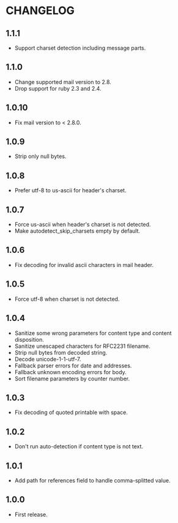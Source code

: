 # CHANGELOG

## 1.1.1

* Support charset detection including message parts.

## 1.1.0

* Change supported mail version to 2.8.
* Drop support for ruby 2.3 and 2.4.

## 1.0.10

* Fix mail version to < 2.8.0.

## 1.0.9

* Strip only null bytes.

## 1.0.8

* Prefer utf-8 to us-ascii for header's charset.

## 1.0.7

* Force us-ascii when header's charset is not detected.
* Make autodetect_skip_charsets empty by default.

## 1.0.6

* Fix decoding for invalid ascii characters in mail header.

## 1.0.5

* Force utf-8 when charset is not detected.

## 1.0.4

* Sanitize some wrong parameters for content type and content disposition.
* Sanitize unescaped characters for RFC2231 filename.
* Strip null bytes from decoded string.
* Decode unicode-1-1-utf-7.
* Fallback parser errors for date and addresses.
* Fallback unknown encoding errors for body.
* Sort filename parameters by counter number.

## 1.0.3

* Fix decoding of quoted printable with space.

## 1.0.2

* Don't run auto-detection if content type is not text.

## 1.0.1

* Add path for references field to handle comma-splitted value.

## 1.0.0

* First release.
